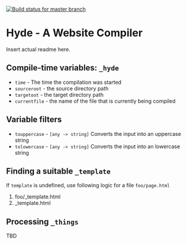 [![Build status for master branch](https://travis-ci.org/wolfie/hyde.svg?branch=master)](https://travis-ci.org/wolfie/hyde)

# Hyde - A Website Compiler

Insert actual readme here.

## Compile-time variables: `_hyde`

* `time` - The time the compilation was started
* `sourceroot` - the source directory path 
* `targetoot` - the target directory path
* `currentfile` - the name of the file that is currently being compiled

## Variable filters

* `touppercase` - `[any -> string]` Converts the input into an uppercase string
* `tolowercase` - `[any -> string]` Converts the input into an lowercase string

## Finding a suitable `_template`

If `template` is undefined, use following logic for a file `foo/page.html`

1. foo/_template.html
1. _template.html

## Processing `_things`

TBD
